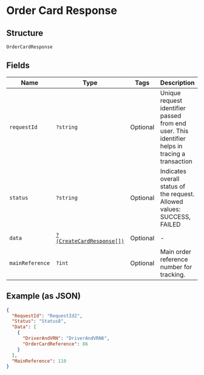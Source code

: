 
# Order Card Response

## Structure

`OrderCardResponse`

## Fields

| Name | Type | Tags | Description | Getter | Setter |
|  --- | --- | --- | --- | --- | --- |
| `requestId` | `?string` | Optional | Unique request identifier passed from end user. This identifier helps in tracing a transaction | getRequestId(): ?string | setRequestId(?string requestId): void |
| `status` | `?string` | Optional | Indicates overall status of the request. Allowed values: SUCCESS, FAILED | getStatus(): ?string | setStatus(?string status): void |
| `data` | [`?(CreateCardResponse[])`](../../doc/models/create-card-response.md) | Optional | - | getData(): ?array | setData(?array data): void |
| `mainReference` | `?int` | Optional | Main order reference number for tracking. | getMainReference(): ?int | setMainReference(?int mainReference): void |

## Example (as JSON)

```json
{
  "RequestId": "RequestId2",
  "Status": "Status8",
  "Data": [
    {
      "DriverAndVRN": "DriverAndVRN6",
      "OrderCardReference": 86
    }
  ],
  "MainReference": 110
}
```

